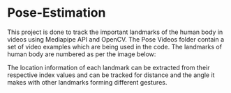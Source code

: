 # Pose-Estimation

This project is done to track the important landmarks of the human body in videos using Mediapipe API and OpenCV. The Pose Videos folder contain a set of video examples which are being used in the code. The landmarks of human body are numbered as per the image below:



The location information of each landmark can be extracted from their respective index values and can be tracked for distance and the angle it makes with other landmarks forming different gestures.




